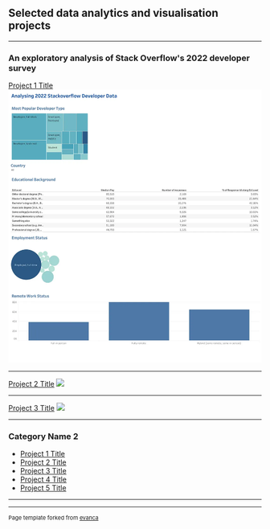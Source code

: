 ## Selected data analytics and visualisation projects

---

### An exploratory analysis of Stack Overflow's 2022 developer survey 

[Project 1 Title](/sample_page)
<img src="/images/1_L8bXR8YIaIO_--tBjN8XNA.webp"/>

---
[Project 2 Title](/pdf/sample_presentation.pdf)
<img src="images/dummy_thumbnail.jpg?raw=true"/>

---
[Project 3 Title](http://example.com/)
<img src="images/dummy_thumbnail.jpg?raw=true"/>

---

### Category Name 2

- [Project 1 Title](http://example.com/](https://medium.com/@jimivsdata/how-much-does-the-average-developer-in-your-country-earn-59a4c0ec257b))
- [Project 2 Title](http://example.com/)
- [Project 3 Title](http://example.com/)
- [Project 4 Title](http://example.com/)
- [Project 5 Title](http://example.com/)

---




---
<p style="font-size:11px">Page template forked from <a href="https://github.com/evanca/quick-portfolio">evanca</a></p>
<!-- Remove above link if you don't want to attibute -->
